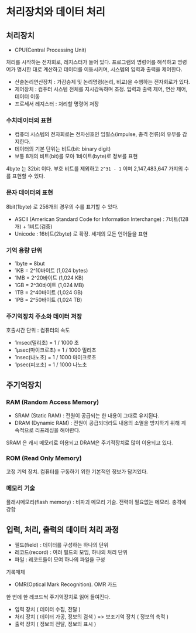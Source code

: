 # 처리장치와 데이터 처리

## 처리장치

* CPU(Central Processing Unit)

처리를 시작하는 전자회로, 레지스터가 들어 있다.
프로그램의 명렁어를 해석하고 명령어가 명시한 대로 계산하고 데이터를 이동시키며, 시스템의 입력과 출력을 제어한다.

* 산술논리연산장치 : 가감승제 및 논리명령(논리, 비교)을 수행하는 전자회로가 있다.
* 제어장치 : 컴퓨터 시스템 전체를 지시감독하며 조정. 입력과 출력 제어, 연산 제어, 데이터 이동
* 프로세서 레지스터 : 처리할 명령어 저장

### 수치데이터의 표현

* 컴퓨터 시스템의 전자회로는 전자신호인 임펄스(impulse, 충격 전류)의 유무를 감지한다.
* 데이터의 기본 단위는 비트(bit: binary digit)
* 보통 8개의 비트(bit)를 모아 1바이트(byte)로 정보를 표현

4byte 는 32bit 이다. 부호 비트를 제외하고 `2^31 - 1` 이며 2,147,483,647 가지의 수를 표현할 수 있다.

### 문자 데이터의 표현

8bit(1byte) 로 256개의 경우의 수를 표기할 수 있다.

* ASCII (American Standard Code for Information Interchange) : 7비트(128개) + 1비트(검증)
* Unicode : 16비트(2byte) 로 확장. 세계의 모든 언어들을 표현

### 기억 용량 단위

* 1byte = 8but
* 1KB = 2^10바이트 (1,024 bytes)
* 1MB = 2^20바이트 (1,024 KB)
* 1GB = 2^30바이트 (1,024 MB)
* 1TB = 2^40바이트 (1,024 GB)
* 1PB = 2^50바이트 (1,024 TB)

### 주기억장치 주소와 데이터 저장

호출시간 단위 : 컴퓨터의 속도

* 1msec(밀리초) = 1 / 1000 초
* 1μsec(마이크로초) = 1 / 1000 밀리초
* 1nsec(나노초) = 1 / 1000 마이크로초
* 1psec(피코초) = 1 / 1000 나노초

## 주기억장치

### RAM (Random Access Memory)

* SRAM (Static RAM) : 전원이 공급되는 한 내용이 그대로 유지된다.
* DRAM (Dynamic RAM) : 전원이 공급되더라도 내용의 소멸을 방지하기 위해 계속적으로 리프레싱을 해야한다.

SRAM 은 캐시 메모리로 이용되고 DRAM은 주기적장치로 많이 이용되고 있다.

### ROM (Read Only Memory)

고정 기억 장치. 컴퓨터를 구동하기 위한 기본적인 정보가 담겨있다.

### 메모리 기술

플래시메모리(flash memory) : 비파괴 메모리 기술. 전력이 필요없는 메모리. 충격에 강함

## 입력, 처리, 출력의 데이터 처리 과정

* 필드(field) : 데이터를 구성하는 하나의 단위
* 레코드(record) : 여러 필드의 모임, 하나의 처리 단위
* 파일 : 레코드들이 모여 하나의 파일을 구성

기록매체
* OMR(Optical Mark Recognition). OMR 카드

한 번에 한 레코드씩 주기억장치로 읽어 들여진다.

* 입력 장치 ( 데이터 수집, 전달 )
* 처리 장치 ( 데이터 가공, 정보의 검색 ) => 보조기억 장치 ( 정보의 축적 )
* 출력 장치 ( 정보의 전달, 정보의 표시 )
